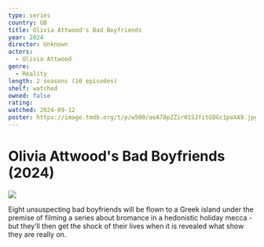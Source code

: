 ```yaml
---
type: series
country: GB
title: Olivia Attwood's Bad Boyfriends
year: 2024
director: Unknown
actors:
  - Olivia Attwood
genre:
  - Reality
length: 2 seasons (10 episodes)
shelf: watched
owned: false
rating:
watched: 2024-09-12
poster: https://image.tmdb.org/t/p/w500/aeA78pZZir01SJfitGOGc1poXA9.jpg
---
```


# Olivia Attwood's Bad Boyfriends (2024)

![](https://image.tmdb.org/t/p/w500/aeA78pZZir01SJfitGOGc1poXA9.jpg)

Eight unsuspecting bad boyfriends will be flown to a Greek island under the premise of filming a series about bromance in a hedonistic holiday mecca - but they’ll then get the shock of their lives when it is revealed what show they are really on.